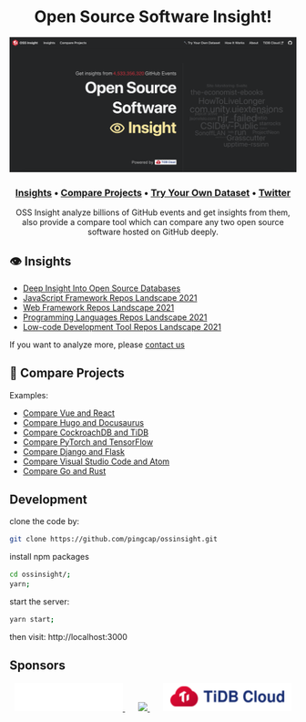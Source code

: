 <h1 align="center">Open Source Software Insight!</h1>

<a href="https://ossinsight.io">
  <img src="/static/img/screenshots/home.png"
</a>

<h3 align="center">
  <b><a href="https://ossinsight.io/database/deep-insight-into-open-source-databases">Insights</a></b>
  •
  <a href="https://ossinsight.io/compare/">Compare Projects</a>
  •
  <a href="https://ossinsight.io/try-your-own-dataset">Try Your Own Dataset</a>
  •
  <a href="https://twitter.com/PingCAP">Twitter</a>
</h3>


<p align="center">
OSS Insight analyze billions of GitHub events and get insights from them, also provide a compare tool which can compare any two open source software hosted on GitHub deeply.
</p>

## 👁️ Insights
* [Deep Insight Into Open Source Databases](https://ossinsight.io/database/deep-insight-into-open-source-databases)
* [JavaScript Framework Repos Landscape 2021](https://ossinsight.io/js-framework/deep-insight-into-js-framework-2021)
* [Web Framework Repos Landscape 2021](https://ossinsight.io/web-framework/deep-insight-about-web-framework-2021)
* [Programming Languages Repos Landscape 2021](https://ossinsight.io/language/deep-insight-into-programming-languages-2021)
* [Low-code Development Tool Repos Landscape 2021](https://ossinsight.io/low-code/deep-insight-into-lowcode-development-tools-2021)

If you want to analyze more, please [contact us](https://ossinsight.io/about/#contact)

## 🔨 Compare Projects

Examples:
* [Compare Vue and React](https://ossinsight.io/compare?repo1=vuejs%2Fvue&repo2=facebook%2Freact)
* [Compare Hugo and Docusaurus](https://ossinsight.io/compare?repo1=gohugoio%2Fhugo&repo2=facebook%2Fdocusaurus)
* [Compare CockroachDB and TiDB](https://ossinsight.io/compare?repo1=pingcap%2Ftidb&repo2=cockroachdb%2Fcockroach)
* [Compare PyTorch and TensorFlow](https://ossinsight.io/compare?repo1=pytorch%2Fpytorch&repo2=tensorflow%2Ftensorflow)
* [Compare Django and Flask](https://ossinsight.io/compare?repo1=django%2Fdjango&repo2=pallets%2Fflask)
* [Compare Visual Studio Code and Atom](https://ossinsight.io/compare?repo1=microsoft%2Fvscode&repo2=atom%2Fatom)
* [Compare Go and Rust](https://ossinsight.io/compare?repo1=golang%2Fgo&repo2=rust-lang%2Frust)

## Development

clone the code by:
```bash
git clone https://github.com/pingcap/ossinsight.git
```

install npm packages
```bash
cd ossinsight/;
yarn;
```

start the server:
```bash
yarn start;
```

then visit: http://localhost:3000

## Sponsors

<div align="center">
  <a href="https://en.pingcap.com">
    <img src="/static/img/pingcap-white-300x79.png" height=50 />
  </a>
  &nbsp;
  &nbsp;
  &nbsp;
  <a href="https://en.pingcap.com/community">
    <img src="/static/img/logo.svg" height=50 />
  </a>
  &nbsp;
  &nbsp;
  &nbsp;
  <a href="https://en.pingcap.com/tidb-cloud">
    <img src="/static/img/tidb_cloud.png" height=50 />
  </a>
</div>
